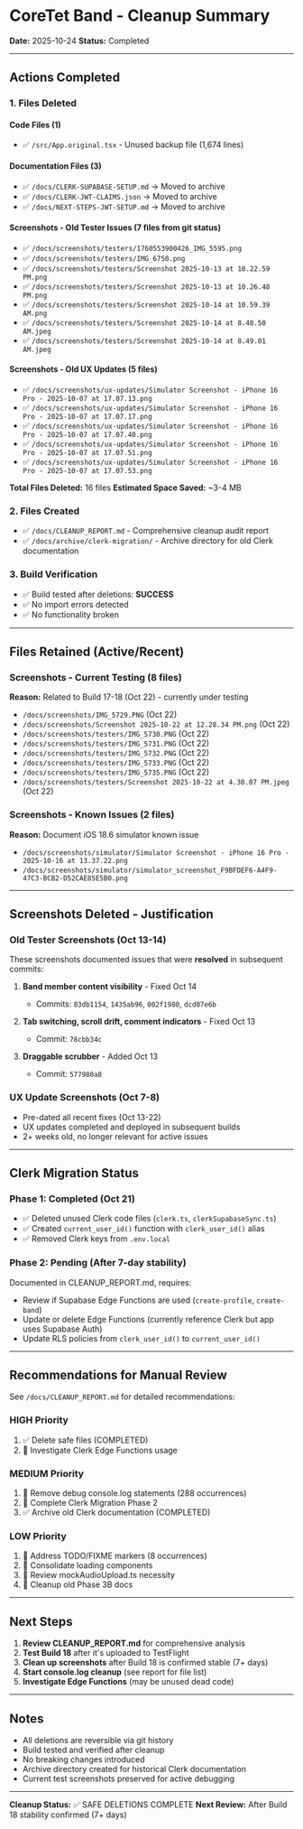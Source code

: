 # CoreTet Band - Cleanup Summary
**Date:** 2025-10-24
**Status:** Completed

---

## Actions Completed

### 1. Files Deleted

#### Code Files (1)
- ✅ `/src/App.original.tsx` - Unused backup file (1,674 lines)

#### Documentation Files (3)
- ✅ `/docs/CLERK-SUPABASE-SETUP.md` → Moved to archive
- ✅ `/docs/CLERK-JWT-CLAIMS.json` → Moved to archive
- ✅ `/docs/NEXT-STEPS-JWT-SETUP.md` → Moved to archive

#### Screenshots - Old Tester Issues (7 files from git status)
- ✅ `/docs/screenshots/testers/1760553900426_IMG_5595.png`
- ✅ `/docs/screenshots/testers/IMG_6750.png`
- ✅ `/docs/screenshots/testers/Screenshot 2025-10-13 at 10.22.59 PM.png`
- ✅ `/docs/screenshots/testers/Screenshot 2025-10-13 at 10.26.48 PM.png`
- ✅ `/docs/screenshots/testers/Screenshot 2025-10-14 at 10.59.39 AM.png`
- ✅ `/docs/screenshots/testers/Screenshot 2025-10-14 at 8.48.50 AM.jpeg`
- ✅ `/docs/screenshots/testers/Screenshot 2025-10-14 at 8.49.01 AM.jpeg`

#### Screenshots - Old UX Updates (5 files)
- ✅ `/docs/screenshots/ux-updates/Simulator Screenshot - iPhone 16 Pro - 2025-10-07 at 17.07.13.png`
- ✅ `/docs/screenshots/ux-updates/Simulator Screenshot - iPhone 16 Pro - 2025-10-07 at 17.07.17.png`
- ✅ `/docs/screenshots/ux-updates/Simulator Screenshot - iPhone 16 Pro - 2025-10-07 at 17.07.40.png`
- ✅ `/docs/screenshots/ux-updates/Simulator Screenshot - iPhone 16 Pro - 2025-10-07 at 17.07.51.png`
- ✅ `/docs/screenshots/ux-updates/Simulator Screenshot - iPhone 16 Pro - 2025-10-07 at 17.07.53.png`

**Total Files Deleted:** 16 files
**Estimated Space Saved:** ~3-4 MB

### 2. Files Created

- ✅ `/docs/CLEANUP_REPORT.md` - Comprehensive cleanup audit report
- ✅ `/docs/archive/clerk-migration/` - Archive directory for old Clerk documentation

### 3. Build Verification

- ✅ Build tested after deletions: **SUCCESS**
- ✅ No import errors detected
- ✅ No functionality broken

---

## Files Retained (Active/Recent)

### Screenshots - Current Testing (8 files)
**Reason:** Related to Build 17-18 (Oct 22) - currently under testing

- `/docs/screenshots/IMG_5729.PNG` (Oct 22)
- `/docs/screenshots/Screenshot 2025-10-22 at 12.28.34 PM.png` (Oct 22)
- `/docs/screenshots/testers/IMG_5730.PNG` (Oct 22)
- `/docs/screenshots/testers/IMG_5731.PNG` (Oct 22)
- `/docs/screenshots/testers/IMG_5732.PNG` (Oct 22)
- `/docs/screenshots/testers/IMG_5733.PNG` (Oct 22)
- `/docs/screenshots/testers/IMG_5735.PNG` (Oct 22)
- `/docs/screenshots/testers/Screenshot 2025-10-22 at 4.30.07 PM.jpeg` (Oct 22)

### Screenshots - Known Issues (2 files)
**Reason:** Document iOS 18.6 simulator known issue

- `/docs/screenshots/simulator/Simulator Screenshot - iPhone 16 Pro - 2025-10-16 at 13.37.22.png`
- `/docs/screenshots/simulator/simulator_screenshot_F9BFDEF6-A4F9-47C3-BCB2-D52CAE85E5B0.png`

---

## Screenshots Deleted - Justification

### Old Tester Screenshots (Oct 13-14)
These screenshots documented issues that were **resolved** in subsequent commits:

1. **Band member content visibility** - Fixed Oct 14
   - Commits: `83db1154`, `1435ab96`, `002f1980`, `dcd07e6b`

2. **Tab switching, scroll drift, comment indicators** - Fixed Oct 13
   - Commit: `78cbb34c`

3. **Draggable scrubber** - Added Oct 13
   - Commit: `577980a8`

### UX Update Screenshots (Oct 7-8)
- Pre-dated all recent fixes (Oct 13-22)
- UX updates completed and deployed in subsequent builds
- 2+ weeks old, no longer relevant for active issues

---

## Clerk Migration Status

### Phase 1: Completed (Oct 21)
- ✅ Deleted unused Clerk code files (`clerk.ts`, `clerkSupabaseSync.ts`)
- ✅ Created `current_user_id()` function with `clerk_user_id()` alias
- ✅ Removed Clerk keys from `.env.local`

### Phase 2: Pending (After 7-day stability)
Documented in CLEANUP_REPORT.md, requires:
- Review if Supabase Edge Functions are used (`create-profile`, `create-band`)
- Update or delete Edge Functions (currently reference Clerk but app uses Supabase Auth)
- Update RLS policies from `clerk_user_id()` to `current_user_id()`

---

## Recommendations for Manual Review

See `/docs/CLEANUP_REPORT.md` for detailed recommendations:

### HIGH Priority
1. ✅ Delete safe files (COMPLETED)
2. 🔲 Investigate Clerk Edge Functions usage

### MEDIUM Priority
1. 🔲 Remove debug console.log statements (288 occurrences)
2. 🔲 Complete Clerk Migration Phase 2
3. ✅ Archive old Clerk documentation (COMPLETED)

### LOW Priority
1. 🔲 Address TODO/FIXME markers (8 occurrences)
2. 🔲 Consolidate loading components
3. 🔲 Review mockAudioUpload.ts necessity
4. 🔲 Cleanup old Phase 3B docs

---

## Next Steps

1. **Review CLEANUP_REPORT.md** for comprehensive analysis
2. **Test Build 18** after it's uploaded to TestFlight
3. **Clean up screenshots** after Build 18 is confirmed stable (7+ days)
4. **Start console.log cleanup** (see report for file list)
5. **Investigate Edge Functions** (may be unused dead code)

---

## Notes

- All deletions are reversible via git history
- Build tested and verified after cleanup
- No breaking changes introduced
- Archive directory created for historical Clerk documentation
- Current test screenshots preserved for active debugging

---

**Cleanup Status:** ✅ SAFE DELETIONS COMPLETE
**Next Review:** After Build 18 stability confirmed (7+ days)
